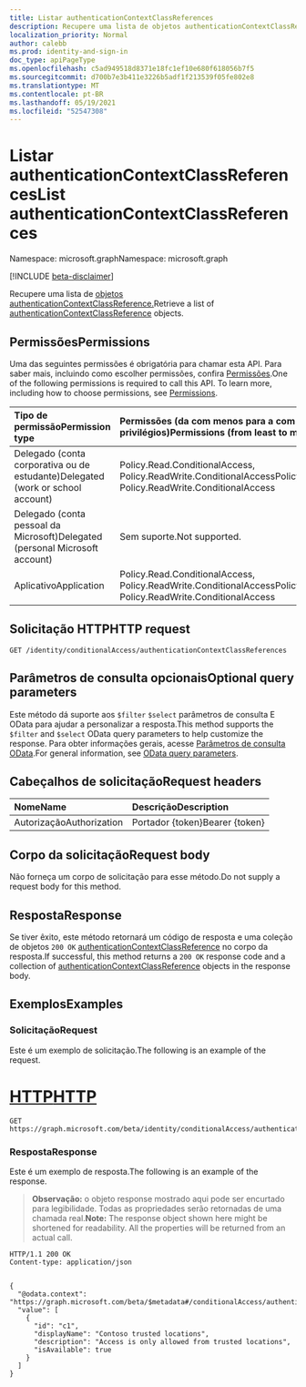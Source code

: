 ```yaml
---
title: Listar authenticationContextClassReferences
description: Recupere uma lista de objetos authenticationContextClassReference.
localization_priority: Normal
author: calebb
ms.prod: identity-and-sign-in
doc_type: apiPageType
ms.openlocfilehash: c5ad949518d8371e18fc1ef10e680f618056b7f5
ms.sourcegitcommit: d700b7e3b411e3226b5adf1f213539f05fe802e8
ms.translationtype: MT
ms.contentlocale: pt-BR
ms.lasthandoff: 05/19/2021
ms.locfileid: "52547308"
---
```

# <a name="list-authenticationcontextclassreferences"></a><span data-ttu-id="14af5-103">Listar authenticationContextClassReferences</span><span class="sxs-lookup"><span data-stu-id="14af5-103">List authenticationContextClassReferences</span></span>

<span data-ttu-id="14af5-104">Namespace: microsoft.graph</span><span class="sxs-lookup"><span data-stu-id="14af5-104">Namespace: microsoft.graph</span></span>

[!INCLUDE [beta-disclaimer](../../includes/beta-disclaimer.md)]

<span data-ttu-id="14af5-105">Recupere uma lista de [objetos authenticationContextClassReference.](../resources/authenticationcontextclassreference.md)</span><span class="sxs-lookup"><span data-stu-id="14af5-105">Retrieve a list of [authenticationContextClassReference](../resources/authenticationcontextclassreference.md) objects.</span></span>

## <a name="permissions"></a><span data-ttu-id="14af5-106">Permissões</span><span class="sxs-lookup"><span data-stu-id="14af5-106">Permissions</span></span>

<span data-ttu-id="14af5-p101">Uma das seguintes permissões é obrigatória para chamar esta API. Para saber mais, incluindo como escolher permissões, confira [Permissões](/graph/permissions-reference).</span><span class="sxs-lookup"><span data-stu-id="14af5-p101">One of the following permissions is required to call this API. To learn more, including how to choose permissions, see [Permissions](/graph/permissions-reference).</span></span>

|<span data-ttu-id="14af5-109">Tipo de permissão</span><span class="sxs-lookup"><span data-stu-id="14af5-109">Permission type</span></span>                        | <span data-ttu-id="14af5-110">Permissões (da com menos para a com mais privilégios)</span><span class="sxs-lookup"><span data-stu-id="14af5-110">Permissions (from least to most privileged)</span></span>                                       |
|:--------------------------------------|:----------------------------------------------------------------------------------|
|<span data-ttu-id="14af5-111">Delegado (conta corporativa ou de estudante)</span><span class="sxs-lookup"><span data-stu-id="14af5-111">Delegated (work or school account)</span></span>     | <span data-ttu-id="14af5-112">Policy.Read.ConditionalAccess, Policy.ReadWrite.ConditionalAccess</span><span class="sxs-lookup"><span data-stu-id="14af5-112">Policy.Read.ConditionalAccess, Policy.ReadWrite.ConditionalAccess</span></span> |
|<span data-ttu-id="14af5-113">Delegado (conta pessoal da Microsoft)</span><span class="sxs-lookup"><span data-stu-id="14af5-113">Delegated (personal Microsoft account)</span></span> | <span data-ttu-id="14af5-114">Sem suporte.</span><span class="sxs-lookup"><span data-stu-id="14af5-114">Not supported.</span></span> |
|<span data-ttu-id="14af5-115">Aplicativo</span><span class="sxs-lookup"><span data-stu-id="14af5-115">Application</span></span>                            | <span data-ttu-id="14af5-116">Policy.Read.ConditionalAccess, Policy.ReadWrite.ConditionalAccess</span><span class="sxs-lookup"><span data-stu-id="14af5-116">Policy.Read.ConditionalAccess, Policy.ReadWrite.ConditionalAccess</span></span> |

## <a name="http-request"></a><span data-ttu-id="14af5-117">Solicitação HTTP</span><span class="sxs-lookup"><span data-stu-id="14af5-117">HTTP request</span></span>

<!-- { "blockType": "ignored" } -->

```http
GET /identity/conditionalAccess/authenticationContextClassReferences
```
## <a name="optional-query-parameters"></a><span data-ttu-id="14af5-118">Parâmetros de consulta opcionais</span><span class="sxs-lookup"><span data-stu-id="14af5-118">Optional query parameters</span></span>

<span data-ttu-id="14af5-119">Este método dá suporte aos `$filter` `$select` parâmetros de consulta E OData para ajudar a personalizar a resposta.</span><span class="sxs-lookup"><span data-stu-id="14af5-119">This method supports the `$filter` and `$select` OData query parameters to help customize the response.</span></span> <span data-ttu-id="14af5-120">Para obter informações gerais, acesse [Parâmetros de consulta OData](/graph/query-parameters).</span><span class="sxs-lookup"><span data-stu-id="14af5-120">For general information, see [OData query parameters](/graph/query-parameters).</span></span>

## <a name="request-headers"></a><span data-ttu-id="14af5-121">Cabeçalhos de solicitação</span><span class="sxs-lookup"><span data-stu-id="14af5-121">Request headers</span></span>

| <span data-ttu-id="14af5-122">Nome</span><span class="sxs-lookup"><span data-stu-id="14af5-122">Name</span></span>      |<span data-ttu-id="14af5-123">Descrição</span><span class="sxs-lookup"><span data-stu-id="14af5-123">Description</span></span>|
|:----------|:----------|
| <span data-ttu-id="14af5-124">Autorização</span><span class="sxs-lookup"><span data-stu-id="14af5-124">Authorization</span></span> | <span data-ttu-id="14af5-125">Portador {token}</span><span class="sxs-lookup"><span data-stu-id="14af5-125">Bearer {token}</span></span> |

## <a name="request-body"></a><span data-ttu-id="14af5-126">Corpo da solicitação</span><span class="sxs-lookup"><span data-stu-id="14af5-126">Request body</span></span>

<span data-ttu-id="14af5-127">Não forneça um corpo de solicitação para esse método.</span><span class="sxs-lookup"><span data-stu-id="14af5-127">Do not supply a request body for this method.</span></span>

## <a name="response"></a><span data-ttu-id="14af5-128">Resposta</span><span class="sxs-lookup"><span data-stu-id="14af5-128">Response</span></span>

<span data-ttu-id="14af5-129">Se tiver êxito, este método retornará um código de resposta e uma coleção de objetos `200 OK` [authenticationContextClassReference](..\resources\authenticationcontextclassreference.md) no corpo da resposta.</span><span class="sxs-lookup"><span data-stu-id="14af5-129">If successful, this method returns a `200 OK` response code and a collection of [authenticationContextClassReference](..\resources\authenticationcontextclassreference.md) objects in the response body.</span></span>

## <a name="examples"></a><span data-ttu-id="14af5-130">Exemplos</span><span class="sxs-lookup"><span data-stu-id="14af5-130">Examples</span></span>

### <a name="request"></a><span data-ttu-id="14af5-131">Solicitação</span><span class="sxs-lookup"><span data-stu-id="14af5-131">Request</span></span>

<span data-ttu-id="14af5-132">Este é um exemplo de solicitação.</span><span class="sxs-lookup"><span data-stu-id="14af5-132">The following is an example of the request.</span></span>

# <a name="http"></a>[<span data-ttu-id="14af5-133">HTTP</span><span class="sxs-lookup"><span data-stu-id="14af5-133">HTTP</span></span>](#tab/http)
<!-- {
  "blockType": "request",
  "name": "get_authenticationcontextclassreference"
}-->

```msgraph-interactive
GET https://graph.microsoft.com/beta/identity/conditionalAccess/authenticationContextClassReferences
```



### <a name="response"></a><span data-ttu-id="14af5-134">Resposta</span><span class="sxs-lookup"><span data-stu-id="14af5-134">Response</span></span>

<span data-ttu-id="14af5-135">Este é um exemplo de resposta.</span><span class="sxs-lookup"><span data-stu-id="14af5-135">The following is an example of the response.</span></span>

> <span data-ttu-id="14af5-p103">**Observação:** o objeto response mostrado aqui pode ser encurtado para legibilidade. Todas as propriedades serão retornadas de uma chamada real.</span><span class="sxs-lookup"><span data-stu-id="14af5-p103">**Note:** The response object shown here might be shortened for readability. All the properties will be returned from an actual call.</span></span>

<!-- {
  "blockType": "response",
  "truncated": false,
  "@odata.type": "microsoft.graph.authenticationContextClassReference",
  "isCollection": true
} -->

```http
HTTP/1.1 200 OK
Content-type: application/json


{
  "@odata.context": "https://graph.microsoft.com/beta/$metadata#/conditionalAccess/authenticationContextClassReferences",
  "value": [
    {
      "id": "c1",
      "displayName": "Contoso trusted locations",
      "description": "Access is only allowed from trusted locations",
      "isAvailable": true
    }
  ]
}


```

<!-- uuid: 16cd6b66-4b1a-43a1-adaf-3a886856ed98
2019-02-04 14:57:30 UTC -->
<!-- {
  "type": "#page.annotation",
  "description": "List authenticationContextClassReferences",
  "keywords": "",
  "section": "documentation",
  "tocPath": ""
}-->

